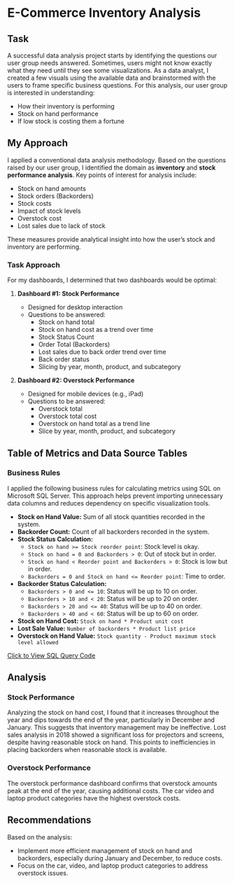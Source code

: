 # E-Commerce Inventory Analysis

## Task

A successful data analysis project starts by identifying the questions our user group needs answered. Sometimes, users might not know exactly what they need until they see some visualizations. As a data analyst, I created a few visuals using the available data and brainstormed with the users to frame specific business questions. For this analysis, our user group is interested in understanding:

- How their inventory is performing
- Stock on hand performance
- If low stock is costing them a fortune

## My Approach

I applied a conventional data analysis methodology. Based on the questions raised by our user group, I identified the domain as **inventory** and **stock performance analysis**. Key points of interest for analysis include:

- Stock on hand amounts
- Stock orders (Backorders)
- Stock costs
- Impact of stock levels
- Overstock cost
- Lost sales due to lack of stock

These measures provide analytical insight into how the user’s stock and inventory are performing.

### Task Approach

For my dashboards, I determined that two dashboards would be optimal:

1. **Dashboard #1: Stock Performance**
   - Designed for desktop interaction
   - Questions to be answered:
     - Stock on hand total
     - Stock on hand cost as a trend over time
     - Stock Status Count
     - Order Total (Backorders)
     - Lost sales due to back order trend over time
     - Back order status
     - Slicing by year, month, product, and subcategory

2. **Dashboard #2: Overstock Performance**
   - Designed for mobile devices (e.g., iPad)
   - Questions to be answered:
     - Overstock total
     - Overstock total cost
     - Overstock on hand total as a trend line
     - Slice by year, month, product, and subcategory

## Table of Metrics and Data Source Tables

### Business Rules

I applied the following business rules for calculating metrics using SQL on Microsoft SQL Server. This approach helps prevent importing unnecessary data columns and reduces dependency on specific visualization tools.

- **Stock on Hand Value:** Sum of all stock quantities recorded in the system.
- **Backorder Count:** Count of all backorders recorded in the system.
- **Stock Status Calculation:**
  - `Stock on hand >= Stock reorder point`: Stock level is okay.
  - `Stock on hand = 0 and Backorders > 0`: Out of stock but in order.
  - `Stock on hand < Reorder point and Backorders > 0`: Stock is low but in order.
  - `Backorders = 0 and Stock on hand <= Reorder point`: Time to order.
- **Backorder Status Calculation:**
  - `Backorders > 0 and <= 10`: Status will be up to 10 on order.
  - `Backorders > 10 and < 20`: Status will be up to 20 on order.
  - `Backorders > 20 and <= 40`: Status will be up to 40 on order.
  - `Backorders > 40 and < 60`: Status will be up to 60 on order.
- **Stock on Hand Cost:** `Stock on hand * Product unit cost`
- **Lost Sale Value:** `Number of backorders * Product list price`
- **Overstock on Hand Value:** `Stock quantity - Product maximum stock level allowed`

[Click to View SQL Query Code](#)

## Analysis

### Stock Performance

Analyzing the stock on hand cost, I found that it increases throughout the year and dips towards the end of the year, particularly in December and January. This suggests that inventory management may be ineffective. Lost sales analysis in 2018 showed a significant loss for projectors and screens, despite having reasonable stock on hand. This points to inefficiencies in placing backorders when reasonable stock is available.

### Overstock Performance

The overstock performance dashboard confirms that overstock amounts peak at the end of the year, causing additional costs. The car video and laptop product categories have the highest overstock costs.

## Recommendations

Based on the analysis:

- Implement more efficient management of stock on hand and backorders, especially during January and December, to reduce costs.
- Focus on the car, video, and laptop product categories to address overstock issues.

